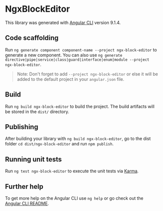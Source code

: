 # NgxBlockEditor

This library was generated with [Angular CLI](https://github.com/angular/angular-cli) version 9.1.4.

## Code scaffolding

Run `ng generate component component-name --project ngx-block-editor` to generate a new component. You can also use `ng generate directive|pipe|service|class|guard|interface|enum|module --project ngx-block-editor`.
> Note: Don't forget to add `--project ngx-block-editor` or else it will be added to the default project in your `angular.json` file. 

## Build

Run `ng build ngx-block-editor` to build the project. The build artifacts will be stored in the `dist/` directory.

## Publishing

After building your library with `ng build ngx-block-editor`, go to the dist folder `cd dist/ngx-block-editor` and run `npm publish`.

## Running unit tests

Run `ng test ngx-block-editor` to execute the unit tests via [Karma](https://karma-runner.github.io).

## Further help

To get more help on the Angular CLI use `ng help` or go check out the [Angular CLI README](https://github.com/angular/angular-cli/blob/master/README.md).
